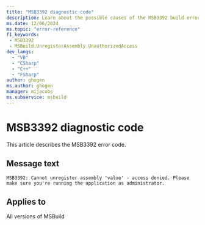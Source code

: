 ```yaml
---
title: "MSB3392 diagnostic code"
description: Learn about the possible causes of the MSB3392 build error, and get troubleshooting tips.
ms.date: 12/06/2024
ms.topic: "error-reference"
f1_keywords:
 - MSB3392
 - MSBuild.UnregisterAssembly.UnauthorizedAccess
dev_langs:
  - "VB"
  - "CSharp"
  - "C++"
  - "FSharp"
author: ghogen
ms.author: ghogen
manager: mijacobs
ms.subservice: msbuild
---
```


# MSB3392 diagnostic code

<!-- :::ErrorDefinitionDescription::: -->
<!-- :::editable-content name="introDescription"::: -->
This article describes the MSB3392 error code.
<!-- :::editable-content-end::: -->

## Message text

`MSB3392: Cannot unregister assembly 'value' - access denied. Please make sure you're running the application as administrator.`

<!-- :::editable-content name="postOutputDescription"::: -->
<!--
{StrBegin="MSB3392: "}
-->
<!-- :::editable-content-end::: -->
<!-- :::ErrorDefinitionDescription-end::: -->

## Applies to

All versions of MSBuild
